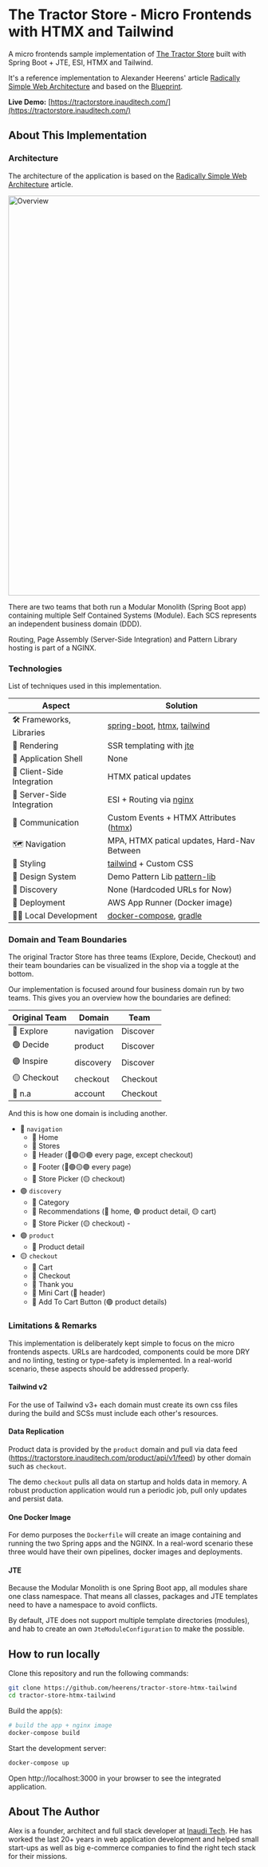 # The Tractor Store - Micro Frontends with HTMX and Tailwind 

A micro frontends sample implementation of [The Tractor Store](https://micro-frontends.org/tractor-store/) built with Spring Boot + JTE, ESI, HTMX and Tailwind. 

It's a reference implementation to Alexander Heerens' article  [Radically Simple Web Architecture](https://medium.com/@alexander.heerens/radically-simple-web-architecture-a-web-application-blueprint-for-startups-and-small-enterprises-f503a5f36381) and based on the [Blueprint](https://github.com/neuland/tractor-store-blueprint).

**Live Demo:** [https://tractorstore.inauditech.com/](https://tractorstore.inauditech.com/)

## About This Implementation

### Architecture 

The architecture of the application is based on the [Radically Simple Web Architecture](https://medium.com/@alexander.heerens/radically-simple-web-architecture-a-web-application-blueprint-for-startups-and-small-enterprises-f503a5f36381) article.

<img src="https://miro.medium.com/v2/resize:fit:1400/format:webp/1*rJivU2mODY8LxD3tK60kPA.png" alt="Overview" width="800" >

There are two teams that both run a Modular Monolith (Spring Boot app) containing multiple Self Contained Systems (Module). Each SCS represents an independent business domain (DDD).

Routing, Page Assembly (Server-Side Integration) and Pattern Library hosting is part of a NGINX. 
 

### Technologies

List of techniques used in this implementation.

| Aspect                     | Solution                                    |
|----------------------------|---------------------------------------------|
| 🛠️ Frameworks, Libraries  | [spring-boot], [htmx], [tailwind]           |
| 📝 Rendering               | SSR templating with [jte]                   |
| 🐚 Application Shell       | None                                        |
| 🧩 Client-Side Integration | HTMX patical updates                        |
| 🧩 Server-Side Integration | ESI + Routing via [nginx]                   |
| 📣 Communication           | Custom Events + HTMX Attributes ([htmx])    |
| 🗺️ Navigation             | MPA, HTMX patical updates, Hard-Nav Between |
| 🎨 Styling                 | [tailwind] + Custom CSS                     |
| 🍱 Design System           | Demo Pattern Lib [pattern-lib]              |
| 🔮 Discovery               | None (Hardcoded URLs for Now)               |
| 🚚 Deployment              | AWS App Runner (Docker image)               |
| 👩‍💻 Local Development    | [docker-compose], [gradle]                  |

[spring-boot]: https://spring.io/projects/spring-boot
[jte]: https://jte.gg/
[htmx]: https://htmx.org/
[tailwind]: https://tailwindcss.com/
[nginx]: https://nginx.org/en/
[docker-compose]: https://docs.docker.com/compose/
[gradle]: https://gradle.org/
[pattern-lib]: https://tractorstore.inauditech.com/storybook/index.html

### Domain and Team Boundaries

The original Tractor Store has three teams (Explore, Decide, Checkout) and their team boundaries can be visualized in the shop via a toggle at the bottom.  

Our implementation is focused around four business domain run by two teams. This gives you an overview how the boundaries are defined:

| Original Team | Domain     | Team     |
|---------------|------------|----------|
| 🔴 Explore    | navigation | Discover |
| 🟢 Decide     | product    | Discover |
| 🟣 Inspire    | discovery  | Discover |
| 🟡 Checkout   | checkout   | Checkout |
| 🔵 n.a        | account    | Checkout |

And this is how one domain is including another. 

- 🔴 `navigation`
    - 📄 Home
    - 📄 Stores
    - 🧩 Header (🔴🟢🟡🟣 every page, except checkout)
    - 🧩 Footer (🔴🟢🟡🟣 every page)
    - 🧩 Store Picker (🟡 checkout)
- 🟣 `discovery`
    - 📄 Category
    - 🧩 Recommendations (🔴 home, 🟢 product detail, 🟡 cart)
    - 🧩 Store Picker (🟡 checkout)    - 
- 🟢 `product`
    - 📄 Product detail
- 🟡 `checkout`
    - 📄 Cart
    - 📄 Checkout
    - 📄 Thank you
    - 🧩 Mini Cart (🔴 header)
    - 🧩 Add To Cart Button (🟢 product details)


### Limitations & Remarks 

This implementation is deliberately kept simple to focus on the micro frontends aspects. URLs are hardcoded, components could be more DRY and no linting, testing or type-safety is implemented. In a real-world scenario, these aspects should be addressed properly.

#### Tailwind v2

For the use of Tailwind v3+ each domain must create its own css files during the build and SCSs must include each other's resources.

#### Data Replication

Product data is provided by the `product` domain and pull via data feed (https://tractorstore.inauditech.com/product/api/v1/feed) by other domain such as `checkout`.

The demo `checkout` pulls all data on startup and holds data in memory. A robust production application would run a periodic job, pull only updates and persist data.

#### One Docker Image

For demo purposes the `Dockerfile` will create an image containing and running the two Spring apps and the NGINX. In a real-word scenario these three would have their own pipelines, docker images and deployments. 

#### JTE

Because the Modular Monolith is one Spring Boot app, all modules share one class namespace. That means all classes, packages and JTE templates need to have a namespace to avoid conflicts.

By default, JTE does not support multiple template directories (modules), and hab to create an own `JteModuleConfiguration` to make the possible.

## How to run locally

Clone this repository and run the following commands:

```bash
git clone https://github.com/heerens/tractor-store-htmx-tailwind
cd tractor-store-htmx-tailwind
```

Build the app(s):

```bash
# build the app + nginx image
docker-compose build 
```

Start the development server:

```bash
docker-compose up 
```

Open http://localhost:3000 in your browser to see the integrated application.

## About The Author

Alex is a founder, architect and full stack developer at [Inaudi Tech](https://www.inauditech.com/). He has worked the last 20+ years in web application development and helped small start-ups as well as big e-commerce companies to find the right tech stack for their missions.